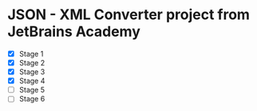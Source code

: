 # JSON - XML Converter project from JetBrains Academy
- [X] Stage 1
- [X] Stage 2
- [X] Stage 3
- [X] Stage 4
- [ ] Stage 5
- [ ] Stage 6